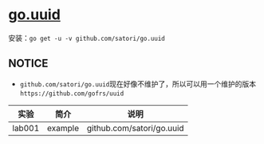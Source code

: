 # [go.uuid](https://github.com/satori/go.uuid)
安装：`go get -u -v github.com/satori/go.uuid`

## NOTICE
 - `github.com/satori/go.uuid`现在好像不维护了，所以可以用一个维护的版本`https://github.com/gofrs/uuid`

|实验|简介|说明|
|---|---|---|
|lab001|example|github.com/satori/go.uuid |

